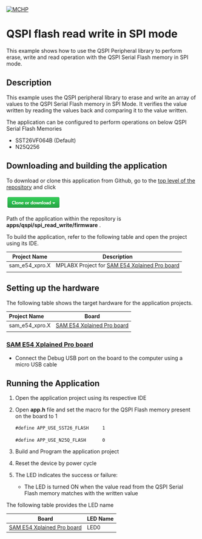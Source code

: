 [![MCHP](https://www.microchip.com/ResourcePackages/Microchip/assets/dist/images/logo.png)](https://www.microchip.com)

# QSPI flash read write in SPI mode

This example shows how to use the QSPI Peripheral library to perform erase, write and read operation with the QSPI Serial Flash memory in SPI mode.

## Description

This example uses the QSPI peripheral library to erase and write an array of values to the QSPI Serial Flash memory in SPI Mode. It verifies the value written by reading the values back and comparing it to the value written.

The application can be configured to perform operations on below QSPI Serial Flash Memories
- SST26VF064B (Default)
- N25Q256

## Downloading and building the application

To download or clone this application from Github, go to the [top level of the repository](https://github.com/Microchip-MPLAB-Harmony/csp_apps_sam_d5x_e5x) and click

![clone](../../../docs/images/clone.png)

Path of the application within the repository is **apps/qspi/spi_read_write/firmware** .

To build the application, refer to the following table and open the project using its IDE.

| Project Name      | Description                                    |
| ----------------- | ---------------------------------------------- |
| sam_e54_xpro.X    | MPLABX Project for [SAM E54 Xplained Pro board](https://www.microchip.com/developmenttools/ProductDetails/atsame54-xpro)|
|||

## Setting up the hardware

The following table shows the target hardware for the application projects.

| Project Name| Board|
|:---------|:---------:|
| sam_e54_xpro.X    | [SAM E54 Xplained Pro board](https://www.microchip.com/developmenttools/ProductDetails/atsame54-xpro)|
|||

### [SAM E54 Xplained Pro board](https://www.microchip.com/developmenttools/ProductDetails/atsame54-xpro)

- Connect the Debug USB port on the board to the computer using a micro USB cable

## Running the Application

1. Open the application project using its respective IDE
2. Open **app.h** file and set the macro for the QSPI Flash memory present on the board to 1
    ```
    #define APP_USE_SST26_FLASH     1

    #define APP_USE_N25Q_FLASH      0
    ```

3. Build and Program the application project
4. Reset the device by power cycle
5. The LED indicates the success or failure:
    - The LED is turned ON when the value read from the QSPI Serial Flash memory matches with the written value

The following table provides the LED name

| Board      | LED Name |
| ---------- | -------- |
| [SAM E54 Xplained Pro board](https://www.microchip.com/developmenttools/ProductDetails/atsame54-xpro)    | LED0 |
